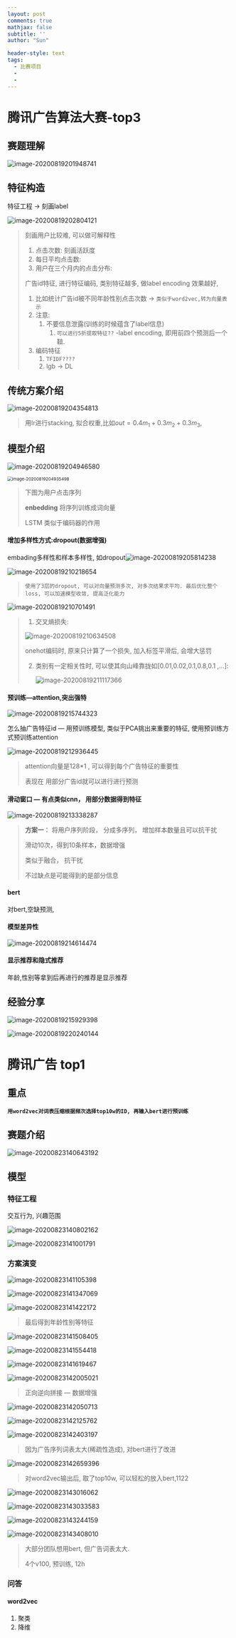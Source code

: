 ```yaml
---
layout: post
comments: true
mathjax: false
subtitle: ''
author: "Sun"

header-style: text
tags:
  - 比赛项目	
  - 
  - 
---
```


# 腾讯广告算法大赛-top3

## 赛题理解

![image-20200819201948741](/img/in-post/20_07/image-20200819201948741.png)

## 特征构造

特征工程 -> 刻画label

![image-20200819202804121](/img/in-post/20_07/image-20200819202804121.png)

> 刻画用户比较难, 可以做可解释性
>
> 1. 点击次数: 刻画活跃度
> 2. 每日平均点击数: 
> 3. 用户在三个月内的点击分布: 
>
> 广告id特征, 进行特征编码, 类别特征越多, 做label encoding 效果越好, 
>
> 1. 比如统计广告id被不同年龄性别点击次数 -> `类似于word2vec,转为向量表示`
> 2. 注意:
>    1. 不要信息泄露(训练的时候蕴含了label信息) 
>       1. `可以进行5折提取特征??` -label encoding, 即用前四个预测后一个鞥.
> 3. 编码特征
>    1. `TFIDF????`
>    2. lgb -> DL 

## 传统方案介绍

![image-20200819204354813](/img/in-post/20_07/image-20200819204354813.png)

> 用lr进行stacking, 拟合权重,比如$out = 0.4m_1+0.3m_2+0.3m_3$,

## 模型介绍



![image-20200819204946580](/img/in-post/20_07/image-20200819204946580.png)

<img src="/img/in-post/20_07/image-20200819204935498.png" alt="image-20200819204935498" style="zoom:67%;" />

> 下图为用户点击序列
>
> **enbedding** 将序列训练成词向量
>
> LSTM  类似于编码器的作用
>
> 

#### 增加多样性方式:dropout(数据增强)

embading多样性和样本多样性, 如dropout![image-20200819205814238](/img/in-post/20_07/image-20200819205814238.png)

![image-20200819210218654](/img/in-post/20_07/image-20200819210218654.png)

> `使用了3层的dropout, 可以对向量预测多次, 对多次结果求平均. 最后优化整个loss, 可以加速模型收敛, 提高泛化能力`

![image-20200819210701491](/img/in-post/20_07/image-20200819210701491.png)

> 1. 交叉熵损失:
>
> ![image-20200819210634508](/img/in-post/20_07/image-20200819210634508.png)
>
> onehot编码时, 原来只计算了一个损失,    加入标签平滑后, 会增大惩罚
>
> 2. 类别有一定相关性时, 可以使其向山峰靠拢如[0.01,0.02,0.1,0.8,0.1 ,…]:
>
>    ![image-20200819211117366](/img/in-post/20_07/image-20200819211117366.png)

#### 预训练—attention,突出强特

![image-20200819215744323](/img/in-post/20_07/image-20200819215744323.png)

怎么抽广告特征id — 用预训练模型, 类似于PCA挑出来重要的特征, 使用预训练方式预训练attention

![image-20200819212936445](/img/in-post/20_07/image-20200819212936445.png)

> attention向量是128*1 , 可以得到每个广告特征的重要性
>
> 表现在 用部分广告id就可以进行进行预测

#### 滑动窗口 — 有点类似cnn， 用部分数据得到特征

![image-20200819213338287](/img/in-post/20_07/image-20200819213338287.png)

> **方案一**： 将用户序列阶段， 分成多序列， 增加样本数量且可以抗干扰
>
> 滑动10次，得到10条样本，数据增强
>
> 类似于融合， 抗干扰
>
> 不过缺点是可能得到的是部分信息

#### bert

对bert,空缺预测,

#### 模型差异性

![image-20200819214614474](/img/in-post/20_07/image-20200819214614474.png)

####  显示推荐和隐式推荐

年龄,性别等拿到后再进行的推荐是显示推荐

## 经验分享

![image-20200819215929398](/img/in-post/20_07/image-20200819215929398.png)

![image-20200819220240144](/img/in-post/20_07/image-20200819220240144.png)



# 腾讯广告 top1

## 重点

**`用word2vec对词表压缩根据频次选择top10w的ID, 再输入bert进行预训练`**

## 赛题介绍



![image-20200823140643192](/img/in-post/20_07/image-20200823140643192.png)

## 模型

### 特征工程

交互行为, 兴趣范围

![image-20200823140802162](/img/in-post/20_07/image-20200823140802162.png)

![image-20200823141001791](/img/in-post/20_07/image-20200823141001791.png)

### 方案演变

![image-20200823141105398](/img/in-post/20_07/image-20200823141105398.png)



![image-20200823141347069](/img/in-post/20_07/image-20200823141347069.png)

![image-20200823141422172](/img/in-post/20_07/image-20200823141422172.png)

> 最后得到年龄性别等特征

![image-20200823141508405](/img/in-post/20_07/image-20200823141508405.png)

![image-20200823141554418](/img/in-post/20_07/image-20200823141554418.png)

![image-20200823141619467](/img/in-post/20_07/image-20200823141619467.png)



![image-20200823142005021](/img/in-post/20_07/image-20200823142005021.png)

> 正向逆向拼接 — 数据增强

![image-20200823142050713](/img/in-post/20_07/image-20200823142050713.png)

![image-20200823142125762](/img/in-post/20_07/image-20200823142125762.png)

![image-20200823142403197](/img/in-post/20_07/image-20200823142403197.png)

> 因为广告序列词表太大(稀疏性造成), 对bert进行了改进

![image-20200823142659396](/img/in-post/20_07/image-20200823142659396.png)

> 对word2vec输出后, 取了top10w, 可以轻松的放入bert,1122

![image-20200823143016062](/img/in-post/20_07/image-20200823143016062.png)

![image-20200823143033583](/img/in-post/20_07/image-20200823143033583.png)

![image-20200823143244159](/img/in-post/20_07/image-20200823143244159.png)

![image-20200823143408010](/img/in-post/20_07/image-20200823143408010.png)

> 大部分团队想用bert, 但广告词表太大.
>
> 4个v100, 预训练, 12h
>
> 

### 问答

#### word2vec

1. 聚类
2. 降维

























































​		